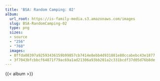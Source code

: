 ```yaml
---
title: 'BSA: Random Camping: 02'
album:
  url_root: https://is-family-media.s3.amazonaws.com/images
  slug: BSA-RandomCamping-02
  type: png
  sizes:
  - source
  - "256"
  - "768"
  images:
  - 8ffda08397a92593436159b99857cb7414e8ebb4d931881e80ccabebc43e1877
  - 3f7043bfcbbcf64871f79ac69a1ad21306a93bb201a2c331bcdf37d05d76b8de
---
```

{{< album >}}
